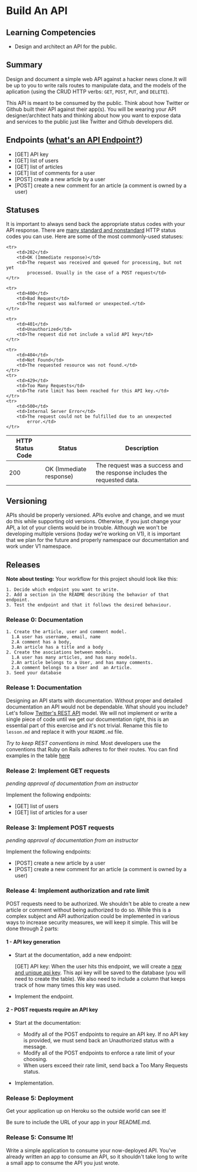 
# Build An API

## Learning Competencies
- Design and architect an API for the public.

## Summary

Design and document a simple web API against a hacker news clone.It will be up to you to write rails routes to manipulate data, and the models of the aplication
(using the CRUD HTTP verbs: `GET`, `POST`, `PUT`, and `DELETE`).

This API is meant to be consumed by the public. Think about how Twitter or
Github built their API against their app(s). You will be wearing your API
designer/architect hats and thinking about how you want to expose data and
services to the public just like Twitter and Github developers did.


## Endpoints ([what's an API Endpoint?](http://bit.ly/1jIgbNw))
- [GET] API key
- [GET] list of users
- [GET] list of articles
- [GET] list of comments for a user
- [POST] create a new article by a user
- [POST] create a new comment for an article (a comment is owned by a user)

## Statuses
It is important to always send back the appropriate status codes with your API response.
There are [many standard and nonstandard](http://en.wikipedia.org/wiki/List_of_HTTP_status_codes)
HTTP status codes you can use. Here are some of the most commonly-used statuses:

<table>
  <thead>
    <th>HTTP Status Code</th>
    <th>Status</th>
    <th>Description</th>
  </thead>
  <tbody>
       <tr>
        <td>200</td>
        <td>OK (Immediate response)</td>
        <td>The request was a success and the response includes the
            requested data.</td>
    </tr>

    <tr>
        <td>202</td>
        <td>OK (Immediate response)</td>
        <td>The request was received and queued for processing, but not yet
            processed. Usually in the case of a POST request</td>
    </tr>

    <tr>
        <td>400</td>
        <td>Bad Request</td>
        <td>The request was malformed or unexpected.</td>
    </tr>

    <tr>
        <td>401</td>
        <td>Unauthorized</td>
        <td>The request did not include a valid API key</td>
    </tr>

    <tr>
        <td>404</td>
        <td>Not Found</td>
        <td>The requested resource was not found.</td>
    </tr>
    <tr>
        <td>429</td>
        <td>Too Many Requests</td>
        <td>The rate limit has been reached for this API key.</td>
    </tr>
    <tr>
        <td>500</td>
        <td>Internal Server Error</td>
        <td>The request could not be fulfilled due to an unexpected
            error.</td>
    </tr>
</tbody>
</table>

## Versioning
APIs should be properly versioned. APIs evolve and change, and we must do this
while supporting old versions. Otherwise, if you just change your API, a lot of
your clients would be in trouble. Although we won't be developing multiple
versions (today we're working on V1), it is important that we plan for the
future and properly namespace our documentation and work under V1 namespace.

## Releases
**Note about testing:**
Your workflow for this project should look like this:

    1. Decide which endpoint you want to write.
    2. Add a section in the README describing the behavior of that endpoint.
    3. Test the endpoint and that it follows the desired behaviour.

### Release 0: Documentation
    1. Create the article, user and comment model.
      1.A user has username, email, name
      2.A comment has a body,
      3.An article has a title and a body
    2. Create the asociations between models.
      1.A user has many articles, and has many models.
      2.An article belongs to a User, and has many comments.
      2.A comment belongs to a User and  an Article.
    3. Seed your database

### Release 1: Documentation
Designing an API starts with documentation. Without proper and detailed documentation
an API would not be dependable. What should you include?  Let's follow
[Twitter's REST API](https://dev.twitter.com/docs/api/1.1) model.  We will not
implement or write a single piece of code until we get our documentation right,
this is an essential part of this exercise and it's not trivial. Rename this
file to `lesson.md` and replace it with your `README.md` file.

*Try to keep REST conventions in mind.* Most developers use the conventions that
Ruby on Rails adheres to for their routes. You can find examples in the table
[here](http://guides.rubyonrails.org/routing.html#crud-verbs-and-actions)

### Release 2: Implement GET requests
_pending approval of documentation from an instructor_

Implement the following endpoints:
- [GET] list of users
- [GET] list of articles for a user

### Release 3: Implement POST requests
_pending approval of documentation from an instructor_

Implement the following endpoints:
- [POST] create a new article by a user
- [POST] create a new comment for an article (a comment is owned by a user)

### Release 4: Implement authorization and rate limit
POST requests need to be authorized. We shouldn't be able to create a new article
or comment without being authorized to do so. While this is a complex subject
and API authorization could be implemented in various ways to increase
security measures, we will keep it simple. This will be done through 2 parts:

#### 1 - API key generation
- Start at the documentation, add a new endpoint:

  [GET] API key: When the user hits this endpoint, we will create a [new and unique
  api key](http://www.ruby-doc.org/stdlib-1.9.3/libdoc/securerandom/rdoc/SecureRandom.html#method-c-hex).
  This api key will be saved to the database (you will need to create the table).
  We also need to include a column that keeps track of how many times this key
  was used.

- Implement the endpoint.


#### 2 - POST requests require an API key
- Start at the documentation:
  - Modify all of the POST endpoints to require an API key. If no API key is
    provided, we must send back an Unauthorized status with a message.
  - Modify all of the POST endpoints to enforce a rate limit of your choosing.
  - When users exceed their rate limit, send back a Too Many Requests status.

- Implementation.

### Release 5: Deployment
Get your application up on Heroku so the outside world can see it!

Be sure to include the URL of your app in your README.md.

### Release 5: Consume It!
Write a simple application to consume your now-deployed API. You've already
written an app to consume an API, so it shouldn't take long to write a small
app to consume the API you just wrote.
